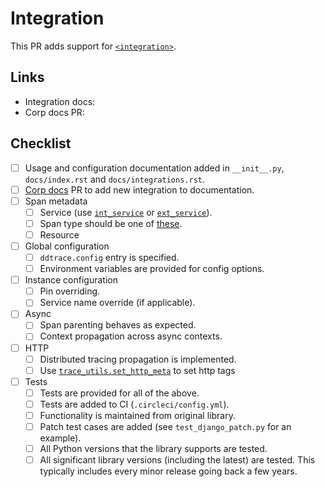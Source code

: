 # Integration
This PR adds support for [`<integration>`](<!--link to relevant integration docs-->).

## Links
<!-- Add any helpful links here for your and the reviewer's benefit -->

- Integration docs: <!-- add link here -->
- Corp docs PR: <!-- add link here -->

## Checklist
<!-- Delete any entries that are not applicable to the integration -->

- [ ] Usage and configuration documentation added in `__init__.py`, `docs/index.rst` and `docs/integrations.rst`.
- [ ] [Corp docs](https://github.com/Datadog/documentation) PR to add new integration to documentation.
- [ ] Span metadata
  - [ ] Service (use [`int_service`](https://github.com/DataDog/dd-trace-py/blob/90d1d5981c72ea312c21ac04e5be47521d0f0f2e/ddtrace/contrib/trace_utils.py#L55) or [`ext_service`](https://github.com/DataDog/dd-trace-py/blob/90d1d5981c72ea312c21ac04e5be47521d0f0f2e/ddtrace/contrib/trace_utils.py#L87)).
  - [ ] Span type should be one of [these](https://github.com/DataDog/dd-trace-py/blob/90d1d5981c72ea312c21ac04e5be47521d0f0f2e/ddtrace/ext/__init__.py#L7).
  - [ ] Resource
- [ ] Global configuration
  - [ ] `ddtrace.config` entry is specified.
  - [ ] Environment variables are provided for config options.
- [ ] Instance configuration
  - [ ] Pin overriding.
  - [ ] Service name override (if applicable).
- [ ] Async
  - [ ] Span parenting behaves as expected.
  - [ ] Context propagation across async contexts.
- [ ] HTTP
  - [ ] Distributed tracing propagation is implemented.
  - [ ] Use [`trace_utils.set_http_meta`](https://github.com/DataDog/dd-trace-py/blob/90d1d5981c72ea312c21ac04e5be47521d0f0f2e/ddtrace/contrib/trace_utils.py#L143-L152) to set http tags
- [ ] Tests
  - [ ] Tests are provided for all of the above.
  - [ ] Tests are added to CI (`.circleci/config.yml`).
  - [ ] Functionality is maintained from original library.
  - [ ] Patch test cases are added (see `test_django_patch.py` for an example).
  - [ ] All Python versions that the library supports are tested.
  - [ ] All significant library versions (including the latest) are tested. This typically includes every minor release going back a few years.
